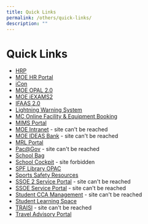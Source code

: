 ```yaml
---
title: Quick Links
permalink: /others/quick-links/
description: ""
---
```

# **Quick Links**


* [HRP](https://www.hrp.gov.sg)
* [MOE HR Portal](https://intranet.moe.gov.sg/hronline/Pages/Home.aspx)
*  [iCon](https://icon.moe.edu.sg)
*  [MOE OPAL 2.0](https://idm.opal2.moe.edu.sg/)
* [ MOE iEXAMS2](https://iexams.seab.gov.sg)
*   [IFAAS 2.0](https://idp.mims.moe.gov.sg/nidp/saml2/sso?SAMLRequest=hVLRUuIwFP2VTHxuE6rOaobi4DKsOCBd6TroW2zTErdJam5K5e83BWHYB%2FH1zDn33HPv6d98qAqthQVpdIx7IcVI6MzkUpcx%2FpOOgyuMwHGd88poEeONAHwz6ANXVc2GjVvpR%2FHeCHDID9LAcpBeuHKuZoS0bRu256GxJYkopYReE8%2FqKGf4k%2B%2FNvqD3CL3o6J5xYHe2MW6sZoaDBKa5EsBcxhbD2ZRFIWUcQFjnwxxL6tOa2hpnMlPtJR%2BXlH6rKGTlQe6cla%2BNE2zpRYcBIL8MtZxNF9lKKB5I3R02ExglnwvcSr07%2FCnv1x0J2F2aJkEyX6QYTUYxlnkwHa5psax%2FPF1b%2B%2FyQN7967u9d%2BUbn89800W%2Bz1f1jWr2rMUZP%2B49H3ccnAI2YbNdxHqLReUCjgPZSSll0yS6uXjAa%2BR9Lzd1W1WUDH07mdaikglAZEZZmHUJJtAdJd%2FWIABi86wrbWlg0NlZxdzpgh%2FgwxZbqC%2BKk2%2BDBwbLgHKJjQ8MVKUTeJ0dG%2B4Y%2B%2BFmTUWIqmW3QsKpM%2B9MK7nyRnW0EJoOd6v8qD%2F4B&RelayState=id-eXL5hImziYlQwiOLUulm86oMQQmiDeTtaCsmIBjD&SigAlg=http%3A%2F%2Fwww.w3.org%2F2000%2F09%2Fxmldsig%23rsa-sha1&Signature=Jvt7w9KqwamyHQRod7v2nbm%2B494XSSAiQS%2FkUtYlrHXUHVfAABzaIBtZtRRwbxi1wdveKLBp80ZGB9FC%2FuSo1PHmUDgjElpr3g2cu1YkHuUCRxJVJXtRb5MKVD%2FZe9Xv3apS4cTELryYwF8ivw5D6h9FTzQCG9XwP9tyexqwoM8%3D)
*   [Lightning Warning System](http://www.weather.gov.sg/lightning/)
*   [MC Online Facility & Equipment Booking](https://www.mconline.sg/)
*   [MIMS Portal](https://portal.mims.moe.gov.sg/)
*   [MOE Intranet](https://intranet.moe.gov.sg/) - site can't be reached
*   [MOE IDEAS Bank](https://ideas.moe.gov.sg/) - site can't be reached
*   [MRL Portal](https://springfieldsec.spydus.com.sg/cgi-bin/spydus.exe/MSGTRN/OPAC/HOME)
*   [Pac@Gov](https://pacgov.agd.gov.sg/ipac/portal/jsp/login/index1.jsp) - site can't be reached
*   [School Bag](http://www.schoolbag.sg/)
*   [School Cockpit](https://schoolcockpit.moe.gov.sg/) - site forbidden
*   [SPF Library OPAC](https://schoolibrary.moe.edu.sg/springfieldsec)
*   [Sports Safety Resources](https://www.sportsingapore.gov.sg/sports-education/sports-safety/safety-resources-and-useful-links)
*   [SSOE 2 Service Portal](https://adfs.schools.moe.edu.sg/adfs/ls/?SAMLRequest=jVJbT8IwFP4rS9%2FZDclYw0gmxEiCuAj64Ftpz6BJ186ebuq%2FdwwM%2BADx9fS7nfN1gqxScU3zxu31C3w0gM77qpRGenzJSGM1NQwlUs0qQOo4XedPSxr7Ia2tcYYbRbwcEayTRs%2BMxqYCuwbbSg6vL8uM7J2rkQYBooHYrwz4IBofd4Fmbc124AtDvHlnLTU7aJwZTJToI98bo%2FCSeJgHCgPiPRjLoY%2BfkZIpBOIt5hlZr2ZJUoYi4glPwvEoFZCKKCzHZQp3nI22SdQBsWCIsoUzFbGBhUbHtMtIHEbpIIwHcbgJIzoa0uHQH8fpO%2FGK0%2BL3Ugupd7evtD2CkD5uNsWgeF5veoFWCrCrDv3PA72Bxf44nSaZTvp%2BaB%2FYXlZ2Owv77YlMr5lOgkvpk1FND0kX88Ioyb%2B9XCnzObPAXJfe2Qb6IirmrrtHftRPpBiUPZQ2GmvgspQgSDA92f79i9Mf&RelayState=https%3A%2F%2Fssoe2.moe.edu.sg%2Fsaml_redirector.do%3Fsysparm_nostack%3Dtrue%26sysparm_uri%3D%252Fnav_to.do%253Furi%253D%25252F%25252F) - site can't be reached
*   [SSOE Service Portal](https://ssoe.moe.edu.sg/) - site can't be reached
*   [Student CCA Management](http://www.learnfusion.com/schools/springfield/) - site can't be reached
*   [Student Learning Space](https://learning.moe.edu.sg/)
*   [TRAISI](https://traisi.moe.gov.sg/AD/login.asp) - site can't be reached
*   [Travel Advisory Portal](http://www.internationalsos.com/MasterPortal/default.aspx?membnum=02AABC000031)